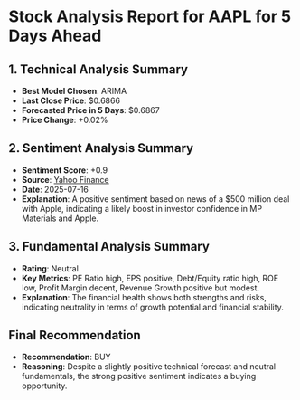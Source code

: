 # Stock Analysis Report for AAPL for 5 Days Ahead

## 1. Technical Analysis Summary
- **Best Model Chosen**: ARIMA
- **Last Close Price**: $0.6866
- **Forecasted Price in 5 Days**: $0.6867
- **Price Change**: +0.02%

## 2. Sentiment Analysis Summary
- **Sentiment Score**: +0.9
- **Source**: [Yahoo Finance](https://finance.yahoo.com/news/mp-materials-stock-soars-after-500-million-rare-earths-deal-with-apple-160102335.html)
- **Date**: 2025-07-16
- **Explanation**: A positive sentiment based on news of a $500 million deal with Apple, indicating a likely boost in investor confidence in MP Materials and Apple.

## 3. Fundamental Analysis Summary
- **Rating**: Neutral
- **Key Metrics**: PE Ratio high, EPS positive, Debt/Equity ratio high, ROE low, Profit Margin decent, Revenue Growth positive but modest.
- **Explanation**: The financial health shows both strengths and risks, indicating neutrality in terms of growth potential and financial stability.

## Final Recommendation
- **Recommendation**: BUY
- **Reasoning**: Despite a slightly positive technical forecast and neutral fundamentals, the strong positive sentiment indicates a buying opportunity.
